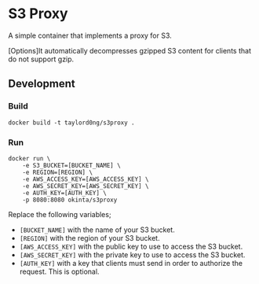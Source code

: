 # S3 Proxy

A simple container that implements a proxy for S3.

[Options]It automatically decompresses gzipped S3 content for clients that do not
support gzip.

## Development

### Build

    docker build -t taylord0ng/s3proxy .

### Run

    docker run \
        -e S3_BUCKET=[BUCKET_NAME] \
        -e REGION=[REGION] \
        -e AWS_ACCESS_KEY=[AWS_ACCESS_KEY] \
        -e AWS_SECRET_KEY=[AWS_SECRET_KEY] \
        -e AUTH_KEY=[AUTH_KEY] \
        -p 8080:8080 okinta/s3proxy

Replace the following variables;

* `[BUCKET_NAME]` with the name of your S3 bucket.
* `[REGION]` with the region of your S3 bucket.
* `[AWS_ACCESS_KEY]` with the public key to use to access the S3 bucket.
* `[AWS_SECRET_KEY]` with the private key to use to access the S3 bucket.
* `[AUTH_KEY]` with a key that clients must send in order to authorize the
request. This is optional.
